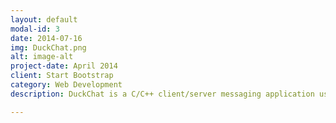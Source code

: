 ```yaml
---
layout: default
modal-id: 3
date: 2014-07-16
img: DuckChat.png
alt: image-alt
project-date: April 2014
client: Start Bootstrap
category: Web Development
description: DuckChat is a C/C++ client/server messaging application using UDP sockets. Project available at <a href="https://bitbucket.org/ashears/duckchat">DuckChat Repo</a>

---
```

